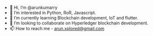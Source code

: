 - 👋 Hi, I’m @arunkumarry
- 👀 I’m interested in Python, RoR, Javascript.
- 🌱 I’m currently learning Blockchain development, IoT and flutter.
- 💞️ I’m looking to collaborate on Hyperledger blockchain development.
- 📫 How to reach me - arun.xplored@gmail.com 

<!---
arunkumarry/arunkumarry is a ✨ special ✨ repository because its `README.md` (this file) appears on your GitHub profile.
You can click the Preview link to take a look at your changes.
--->
